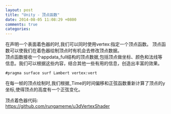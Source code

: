 ```yaml
---
layout: post
title: "Unity - 顶点函数"
date: 2014-08-05 11:08:29 +0800
comments: true
categories: 
---
```


在声明一个表面着色器的时,我们可以同时使用vertex:指定一个顶点函数。
顶点函数可以使我们在着色器绘制顶点时有机会去修改顶点数据。<br>
顶点函数接收一个appdata_full结构的顶点数据,包括顶点做坐标、颜色和法线等信息。我们可以根据这些内容，结合其他一些有用的信息，创造出丰富的效果。

	#pragma surface surf Lambert vertex:vert

在每一帧的顶点绘制时,我们根据_Time的时间偏移和正弦函数重新计算了顶点的y坐标,使得顶点的高度有一个正弦变化。

顶点着色器代码:<br>
<https://github.com/rungameme/u3dVertexShader>